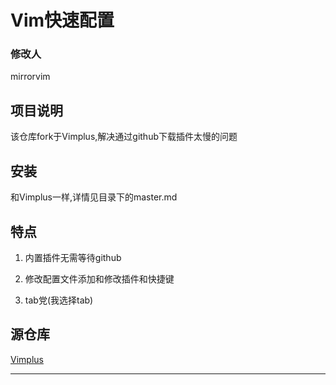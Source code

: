 # Vim快速配置

### 修改人

mirrorvim

## 项目说明

该仓库fork于Vimplus,解决通过github下载插件太慢的问题

## 安装

和Vimplus一样,详情见目录下的master.md

## 特点

1. 内置插件无需等待github

2. 修改配置文件添加和修改插件和快捷键

3. tab党(我选择tab)

## 源仓库

[Vimplus](https://gitee.com/chxuan/vimplus.git)

---


